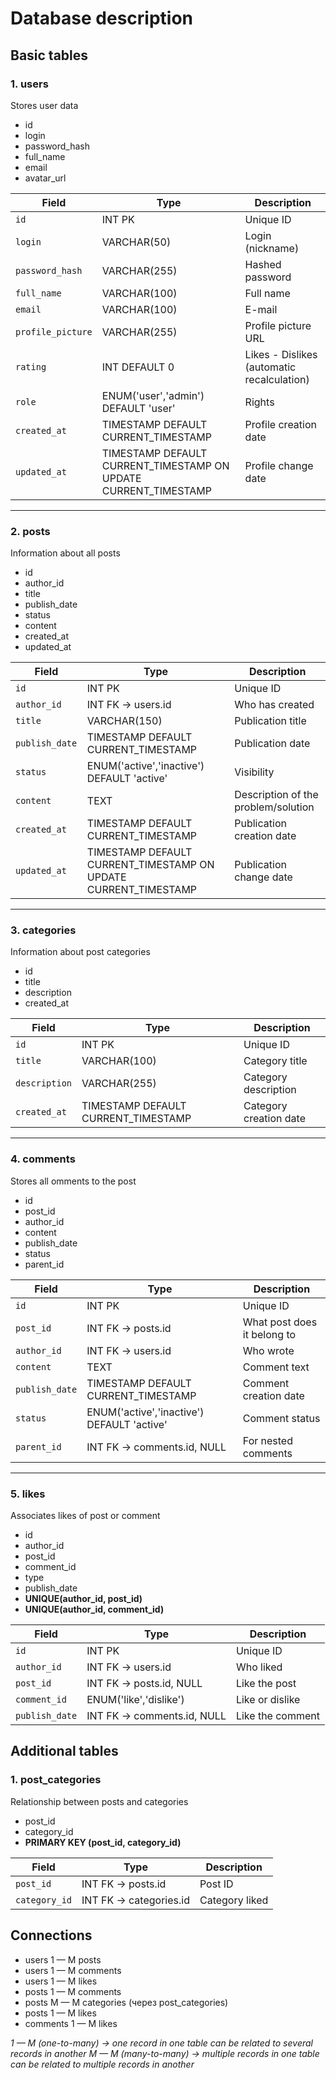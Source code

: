 # Database description

## Basic tables

### 1. users

Stores user data

- id
- login
- password_hash
- full_name
- email
- avatar_url

| Field              | Type                                                              | Description                                 |
|--------------------|-------------------------------------------------------------------|---------------------------------------------|
| `id`               | INT PK                                                            | Unique ID                                   |
| `login`            | VARCHAR(50)                                                       | Login (nickname)                            |
| `password_hash`    | VARCHAR(255)                                                      | Hashed password                             |
| `full_name`        | VARCHAR(100)                                                      | Full name                                   |
| `email`            | VARCHAR(100)                                                      | E-mail                                      |
| `profile_picture`  | VARCHAR(255)                                                      | Profile picture URL                         |
| `rating`           | INT DEFAULT 0                                                     | Likes - Dislikes (automatic recalculation)  |
| `role`             | ENUM('user','admin') DEFAULT 'user'                               | Rights                                      |
| `created_at`       | TIMESTAMP DEFAULT CURRENT_TIMESTAMP                               | Profile creation date                       |
| `updated_at`       | TIMESTAMP DEFAULT CURRENT_TIMESTAMP ON UPDATE CURRENT_TIMESTAMP   | Profile change date                         |

---

### 2. posts

Information about all posts

- id
- author_id
- title
- publish_date
- status
- content
- created_at
- updated_at

| Field              | Type                                                              | Description                           |
|--------------------|-------------------------------------------------------------------|---------------------------------------|
| `id`               | INT PK                                                            | Unique ID                             |
| `author_id`        | INT FK -> users.id                                                | Who has created                       |
| `title`            | VARCHAR(150)                                                      | Publication title                     |
| `publish_date `    | TIMESTAMP DEFAULT CURRENT_TIMESTAMP                               | Publication date                      |
| `status`           | ENUM('active','inactive') DEFAULT 'active'                        | Visibility                            |
| `content`          | TEXT                                                              | Description of the problem/solution   |
| `created_at`       | TIMESTAMP DEFAULT CURRENT_TIMESTAMP                               | Publication creation date             |
| `updated_at`       | TIMESTAMP DEFAULT CURRENT_TIMESTAMP ON UPDATE CURRENT_TIMESTAMP   | Publication change date               |

---

### 3. categories

Information about post categories

- id
- title
- description
- created_at

| Field           | Type                                 | Description                  |
|-----------------|--------------------------------------|------------------------------|
| `id`            | INT PK                               | Unique ID                    |
| `title`         | VARCHAR(100)                         | Category title               |
| `description`   | VARCHAR(255)                         | Category description         |
| `created_at`    | TIMESTAMP DEFAULT CURRENT_TIMESTAMP  | Category creation date       |

---

### 4. comments

Stores all omments to the post

- id
- post_id
- author_id
- content
- publish_date
- status
- parent_id

| Field           | Type                                        | Description                   |
|-----------------|---------------------------------------------|-------------------------------|
| `id`            | INT PK                                      | Unique ID                     |
| `post_id`       | INT FK -> posts.id                          | What post does it belong to   |
| `author_id`     | INT FK -> users.id                          | Who wrote                     |
| `content`       | TEXT                                        | Comment text                  |
| `publish_date`  | TIMESTAMP DEFAULT CURRENT_TIMESTAMP         | Comment creation date         |
| `status`        | ENUM('active','inactive') DEFAULT 'active'  | Comment status                |
| `parent_id`     | INT FK -> comments.id, NULL                 | For nested comments           |

---

### 5. likes

Associates likes of post or comment

- id
- author_id
- post_id
- comment_id
- type
- publish_date
- **UNIQUE(author_id, post_id)**
- **UNIQUE(author_id, comment_id)**

| Field            | Type                           | Description        |
|------------------|--------------------------------|--------------------|
| `id`             | INT PK                         | Unique ID          |
| `author_id`      | INT FK -> users.id             | Who liked          |
| `post_id`        | INT FK -> posts.id, NULL       | Like the post      |
| `comment_id`     | ENUM('like','dislike')         | Like or dislike    |
| `publish_date`   | INT FK -> comments.id, NULL    | Like the comment   |



## Additional tables

### 1. post_categories

Relationship between posts and categories

- post_id
- category_id
- **PRIMARY KEY (post_id, category_id)**

| Field            | Type                           | Description        |
|------------------|--------------------------------|--------------------|
| `post_id`        | INT FK → posts.id              | Post ID            |
| `category_id`    | INT FK -> categories.id        | Category liked     |



## Connections

- users 1 — M posts
- users 1 — M comments
- users 1 — M likes
- posts 1 — M comments
- posts M — M categories (через post_categories)
- posts 1 — M likes
- comments 1 — M likes

*1 — M (one-to-many)   -> one record in one table can be related to several records in another*
*M — M (many-to-many)  -> multiple records in one table can be related to multiple records in another*